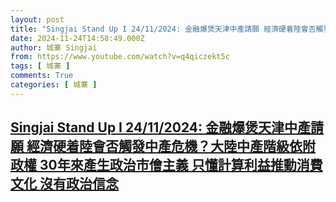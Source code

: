 ```yaml
---
layout: post
title: "Singjai Stand Up I 24/11/2024: 金融爆煲天津中產請願 經濟硬着陸會否觸發中產危機？大陸中產階級依附政權 30年來產生政治市儈主義 只懂計算利益推動消費文化 沒有政治信念"
date: 2024-11-24T14:58:49.000Z
author: 城寨 Singjai
from: https://www.youtube.com/watch?v=q4qiczekt5c
tags: [ 城寨 ]
comments: True
categories: [ 城寨 ]
---
```

<!--1732460329000-->
[Singjai Stand Up I 24/11/2024: 金融爆煲天津中產請願 經濟硬着陸會否觸發中產危機？大陸中產階級依附政權 30年來產生政治市儈主義 只懂計算利益推動消費文化 沒有政治信念](https://www.youtube.com/watch?v=q4qiczekt5c)
------

<div>

</div>
